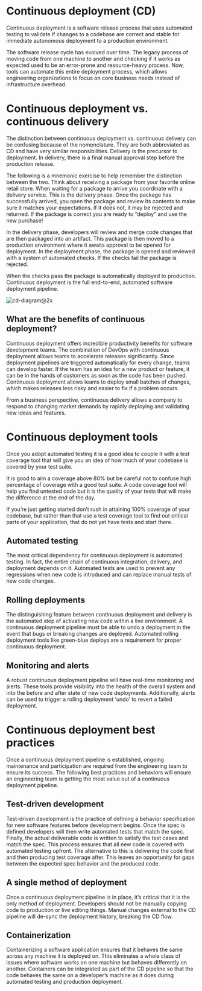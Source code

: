 # Continuous deployment (CD)
Continuous deployment is a software release process that uses automated testing to validate if changes to a codebase are correct and stable for immediate autonomous deployment to a production environment.

The software release cycle has evolved over time. The legacy process of moving code from one machine to another and checking if it works as expected used to be an error-prone and resource-heavy process. Now, tools can automate this entire deployment process, which allows engineering organizations to focus on core business needs instead of infrastructure overhead.

# Continuous deployment vs. continuous delivery
The distinction between continuous deployment vs. continuous delivery can be confusing because of the nomenclature. They are both abbreviated as CD and have very similar responsibilities. Delivery is the precursor to deployment. In delivery, there is a final manual approval step before the production release. 

The following is a mnemonic exercise to help remember the distinction between the two. Think about receiving a package from your favorite online retail store. When waiting for a package to arrive you coordinate with a delivery service. This is the delivery phase.  Once the package has successfully arrived, you open the package and review its contents to make sure it matches your expectations. If it does not, it may be rejected and returned. If the package is correct you are ready to “deploy” and use the new purchase!

In the delivery phase, developers will review and merge code changes that are then packaged into an artifact. This package is then moved to a production environment where it awaits approval to be opened for deployment.  In the deployment phase, the package is opened and reviewed with a system of automated checks. If the checks fail the package is rejected. 

When the checks pass the package is automatically deployed to production. Continuous deployment is the full end-to-end, automated software deployment pipeline. 

![cd-diagram@2x](https://github.com/Anees-ur-Rehman-1/DevOps-repo/assets/125833255/c33f394c-0afa-494d-82b0-87594ecb35ab)


## What are the benefits of continuous deployment?
Continuous deployment offers incredible productivity benefits for software development teams. The combination of DevOps with continuous deployment allows teams to accelerate releases significantly. Since deployment pipelines are triggered automatically for every change, teams can develop faster. If the team has an idea for a new product or feature, it can be in the hands of customers as soon as the code has been pushed. Continuous deployment allows teams to deploy small batches of changes, which makes releases less risky and easier to fix if a problem occurs.

From a business perspective, continuous delivery allows a company to respond to changing market demands by rapidly deploying and validating new ideas and features. 

# Continuous deployment tools
Once you adopt automated testing it is a good idea to couple it with a test coverage tool that will give you an idea of how much of your codebase is covered by your test suite.

It is good to aim a coverage above 80% but be careful not to confuse high percentage of coverage with a good test suite. A code coverage tool will help you find untested code but it is the quality of your tests that will make the difference at the end of the day.

If you’re just getting started don’t rush in attaining 100% coverage of your codebase, but rather than that use a test coverage tool to find out critical parts of your application, that do not yet have tests and start there.

## Automated testing
The most critical dependency for continuous deployment is automated testing. In fact, the entire chain of continuous integration, delivery, and deployment depends on it. Automated tests are used to prevent any regressions when new code is introduced and can replace manual tests of new code changes.

## Rolling deployments
The distinguishing feature between continuous deployment and delivery is the automated step of activating new code within a live environment. A continuous deployment pipeline must be able to undo a deployment in the event that bugs or breaking changes are deployed. Automated rolling deployment tools like green-blue deploys are a requirement for proper continuous deployment.

## Monitoring and alerts
A robust continuous deployment pipeline will have real-time monitoring and alerts. These tools provide visibility into the health of the overall system and into the before and after state of new code deployments. Additionally, alerts can be used to trigger a rolling deployment ‘undo’ to revert a failed deployment.

# Continuous deployment best practices
Once a continuous deployment pipeline is established, ongoing maintenance and participation are required from the engineering team to ensure its success. The following best practices and behaviors will ensure an engineering team is getting the most value out of a continuous deployment pipeline.

## Test-driven development
Test-driven development is the practice of defining a behavior specification for new software features before development begins. Once the spec is defined developers will then write automated tests that match the spec. Finally, the actual deliverable code is written to satisfy the test cases and match the spec. This process ensures that all new code is covered with automated testing upfront. The alternative to this is delivering the code first and then producing test coverage after. This leaves an opportunity for gaps between the expected spec behavior and the produced code.

## A single method of deployment
Once a continuous deployment pipeline is in place, it’s critical that it is the only method of deployment. Developers should not be manually copying code to production or live editing things. Manual changes external to the CD pipeline will de-sync the deployment history, breaking the CD flow.

## Containerization
Containerizing a software application ensures that it behaves the same across any machine it is deployed on. This eliminates a whole class of issues where software works on one machine but behaves differently on another. Containers can be integrated as part of the CD pipeline so that the code behaves the same on a developer’s machine as it does during automated testing and production deployment.



